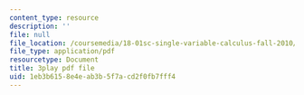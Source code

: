 ```yaml
---
content_type: resource
description: ''
file: null
file_location: /coursemedia/18-01sc-single-variable-calculus-fall-2010/1eb3b6158e4eab3b5f7acd2f0fb7fff4_4Q37iOyBq44.pdf
file_type: application/pdf
resourcetype: Document
title: 3play pdf file
uid: 1eb3b615-8e4e-ab3b-5f7a-cd2f0fb7fff4
---
```

